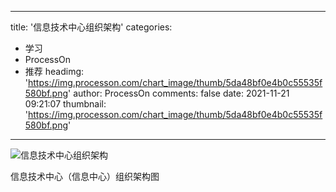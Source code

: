 
---
title: '信息技术中心组织架构'
categories: 
 - 学习
 - ProcessOn
 - 推荐
headimg: 'https://img.processon.com/chart_image/thumb/5da48bf0e4b0c55535f580bf.png'
author: ProcessOn
comments: false
date: 2021-11-21 09:21:07
thumbnail: 'https://img.processon.com/chart_image/thumb/5da48bf0e4b0c55535f580bf.png'
---

<div>   
<img class="thumb" alt="信息技术中心组织架构" src="https://img.processon.com/chart_image/thumb/5da48bf0e4b0c55535f580bf.png" referrerpolicy="no-referrer">
<p>信息技术中心（信息中心）组织架构图</p>  
</div>
            